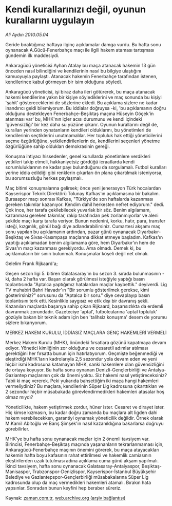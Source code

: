 # Kendi kurallarınızı değil, oyunun kurallarını uygulayın

*Ali Aydın 2010.05.04*

<tr><td class="metin" colspan="2" style="padding-top: 20px; padding-left: 5px; ">Geride bıraktığımız haftaya ilginç açıklamalar damga vurdu. Bu hafta sonu oynanacak A.Gücü-Fenerbahçe maçı ile ilgili hakem ataması tartışması gündemin ilk maddesiydi.</td></tr><tr><td class="metin" colspan="2" style="padding-top: 20px; padding-left: 5px; "><p>Ankaragücü yöneticisi Ayhan Atalay bu maça atanacak hakemin 13 gün önceden nasıl bilindiğini ve kendilerinin nasıl bu bilgiye ulaştığını kamuoyuyla paylaştı. Atanacak hakemin Fenerbahçe tarafından istenen, kendilerince kabul görmeyen bir isim olduğunu söyledi.
<p> Ankaragücü yöneticisi, işi biraz daha ileri götürerek, bu maça atanacak hakemi kendilerine yakın bir kişiye söylediklerini ve maç sonunda bu kişiyi 'şahit' göstereceklerini de sözlerine ekledi. Bu açıklama sizlere ne kadar inandırıcı geldi bilemiyorum. Bu iddialar doğruysa -ki, 'bu açıklamanın doğru olduğunu destekleyen Fenerbahçe-Beşiktaş maçına Hüseyin Göçek'in atanması var' bu, MHK'nın içler acısı durumunu ve kendi içindeki 'güvensizliği' bir kez daha su yüzüne çıkarır. Oyunun kurallarını değil de, kuralları yerinden oynatanların kendileri olduklarını, bu yönetimleri de kendilerinin seçtiklerini unutmamalılar. Her topluluk hak ettiği yöneticilerini seçme özgürlüğüne, yetkilendirilenlerin de, kendilerini seçenleri yönetme özgürlüğüne sahip oldukları demokrasinin gereği.
<p> Konuşma ihtiyacı hissedenler, genel kurullarda yönetimlere verdikleri yetkileri takip etmeli, hakkaniyetsiz gördüğü icraatlarda kendi sorumluluklarının ne kadar payı bulunduğunu da sorgulamalı. Futbol kuralları yerine iddia edildiği gibi renklerin çıkarları ön plana çıkartılmak isteniyorsa, bu sorumsuzluğu herkes paylaşmalı.
<p> Maç bitimi konuşmalarına gelirsek; önce yeni jenerasyon Türk hocalardan Kayserispor Teknik Direktörü Tolunay Kafkas'ın açıklamasına bir bakalım. Bursaspor maçı sonrası Kafkas, "Türkiye'de son haftalarda kazanması gereken takımlar kazanıyor. Kendim dahil herkesten nefret ediyorum." dedi. Çok ince, her tarafa çekilebilecek yuvarlak bir söz. Benim algılamam, kazanması gereken takımlar, rakip tarafından pek zorlanmıyorlar ve aleni şekilde maçı karşı tarafa veriyor. Bunun nedenini, korku, hatır, para, transfer isteği, kızgınlık, gönül bağı diye adlandırabilirsiniz. Cumartesi akşamı maç sonu yapılan bu açıklamanın ardından, pazar günü oynanacak Diyarbakır-Beşiktaş ve Sivas-Kasımpaşa maçlarına dikkat etmeye başladım. Kafkas'ın yaptığı açıklamadan benim algılamama göre, hem Diyarbakır'ın hem de Sivas'ın maçı kazanması gerekiyordu. Ama olmadı. Demek ki, bu açıklamaların bir sınırı bulunmalı. Konuşmalar köşeli değil net olmalı.
<p> Gelelim Frank Rijkaard'a;
<p> Geçen sezon ligi 5. bitiren Galatasaray'ın bu sezon 3. sırada bulunmasının -ki, daha 2 hafta var. Başarı olarak görülmesi isteğiyle yaptığı basın toplantısında "Aptalca yaptığımız hatalardan maçlar kaybettik." deyiverdi. Lig TV muhabiri Bahri Havadır'ın "Bir sorumlu gösterilmek gerekse, kimi gösterirsiniz?" sorusunu da "Aptalca bir soru." diye cevaplayıp basın toplantısını terk etti. Kesinlikle saygısız ve etik dışı bir davranış şekli. Kazanılan maçlarda başarıya sahip çıkan Rijkaard, başarısızlıkta da erdemli davranmak zorundadır. Gazeteciye 'aptal', futbolcularına 'aptal topluluk' gözüyle bakan bir teknik adam için ben 'talihsiz konuşma' desem de yorumu sizlere bıkarıyorum.
<p>MERKEZ HAKEM KURULU, İDDİASIZ MAÇLARA GENÇ HAKEMLERİ VERMELİ
<p>Merkez Hakem Kurulu (MHK), önündeki fırsatlara gözünü kapatmaya devam ediyor. Yönetici kimliğinin zor olduğunu ve cesaretli adımlar atılması gerektiğini her fırsatta bunun için hatırlatıyorum. Geçmişte beğenmediği ve eleştirdiği MHK'ların kadrolarıyla 2,5 sezondur yola devam eden ve yeni hiçbir ismi kadrosuna katamayan MHK, sanki hakemlere olan güvensizliğini de ortaya koyuyor. Bu hafta sonu oynanan Denizli-Gençlerbirliği ve Antalya-Gaziantep maçlarının çok da önemi yoktu. Siz hakemi nasıl yetiştireceksiniz? Tabii ki maç vererek. Peki yukarıda bahsettiğim iki maça hangi hakemleri vermeliydiniz? Bu maçlara, kendilerinin Süper Lig kadrosuna çıkarttıkları ve 2 sezondur hiçbir müsabakada görevlendirmedikleri hakemleri atasalar hoş olmaz mıydı?
<p> Yöneticilikte, hakem yetiştirmek zordur, hüner ister. Cesaret ve dirayet ister. Hiç kimse kızmasın, bu kadar doğru zamanda bu maçlara alt ligden dahi hakem verebilecekken, garantiyi oynamak yöneticilik değildir. Örnek olarak M.Kamil Abitoğlu ve Barış Şimşek'in nasıl kazanıldığına bakarlarsa doğruyu görebilirler.
<p> MHK'ye bu hafta sonu oynanacak maçlar için 2 önemli tavsiyem var. Birincisi, Fenerbahçe-Beşiktaş maçında yaşananların tekrarlanmaması için, Ankaragücü-Fenerbahçe maçının önemini görerek, bu maça atayacakları hakemin hafta boyu kafasının rahat ettirilmesi ve hakemlik camiasının eleştirilerden uzak tutulması adına açıklama cuma günü akşam yapılmalı. İkinci tavsiyem, hafta sonu oynanacak Galatasaray-Antalyaspor, Beşiktaş-Manisaspor, Trabzonspor-Denizlispor, Kayserispor-İstanbul Büyükşehir Belediye ve Gaziantepspor-Gençlerbirliği müsabakalarına Süper Lig kadrosunda olup da maç vermedikleri hakemleri atamalı. Bırakın hata yapsınlar. Sonradan bunun keyfini hep beraber süreriz.<br/></p></p></p></p></p></p></p></p></p></p></td></tr>

Kaynak: [zaman.com.tr](http://zaman.com.tr/yazar.do?yazino=980165), [web.archive.org (arşiv bağlantısı)](http://web.archive.org/web/20100505153642/http://zaman.com.tr:80/yazar.do?yazino=980165)
